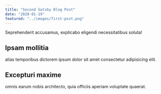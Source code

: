 ```yaml
---
title: "Second Gatsby Blog Post"
date: "2020-01-19"
featured: "../images/first-post.png"
---
```


Seprehenderit accusamus, explicabo eligendi necessitatibus soluta!

## Ipsam mollitia

alias temporibus dictorem ipsum dolor sit amet consectetur adipisicing elit.

## Excepturi maxime

omnis earum nobis architecto, quia officiis aperiam voluptate quaerat.
